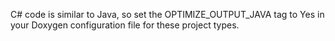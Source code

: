 C# code is similar to Java, so set the OPTIMIZE_OUTPUT_JAVA tag to Yes in your Doxygen configuration file for these project types.
